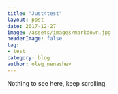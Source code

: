 ```yaml
---
title: "Just4test"
layout: post
date: 2017-12-27
image: /assets/images/markdown.jpg
headerImage: false
tag:
- test
category: blog
author: oleg_nenashev
---
```

Nothing to see here, keep scrolling.
